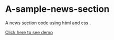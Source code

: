 # A-sample-news-section
A news section code using html and css .<br> 
<!-- need to improve the negative defined values in the outBounds of the news frames--> 

[Click here to see demo](https://abSamDev.github.io/news-section-html-css/)
